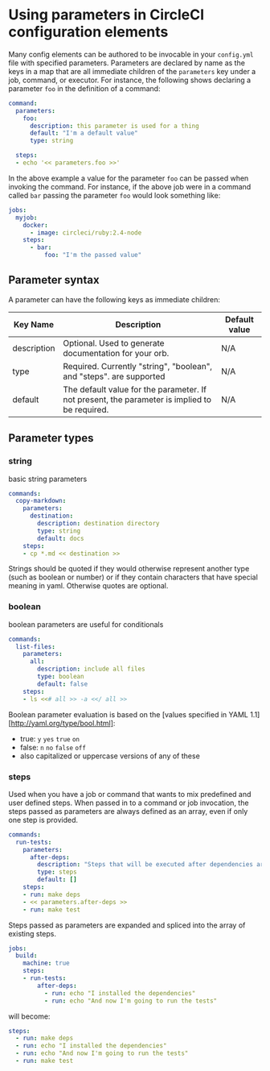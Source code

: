 # Using parameters in CircleCI configuration elements
Many config elements can be authored to be invocable in your `config.yml` file with specified parameters. Parameters are declared by name as the keys in a map that are all immediate children of the `parameters` key under a job, command, or executor. For instance, the following shows declaring a parameter `foo` in the definition of a command:

```yaml
command:
  parameters:
    foo:
      description: this parameter is used for a thing
      default: "I'm a default value"
      type: string

  steps:
  - echo '<< parameters.foo >>'
```

In the above example a value for the parameter `foo` can be passed when invoking the command. For instance, if the above job were in a command called `bar` passing the parameter `foo` would look something like:

```yaml
jobs:
  myjob:
    docker:
      - image: circleci/ruby:2.4-node
    steps:
      - bar:
          foo: "I'm the passed value"
```

## Parameter syntax
A parameter can have the following keys as immediate children:

| Key Name    | Description                                                                                   | Default value |
|-------------|-----------------------------------------------------------------------------------------------|---------------|
| description | Optional. Used to generate documentation for your orb.                                        | N/A           |
| type        | Required. Currently "string", "boolean", and "steps". are supported                           | N/A           |
| default     | The default value for the parameter. If not present, the parameter is implied to be required. | N/A           |

## Parameter types

### string

basic string parameters

```yaml
commands:
  copy-markdown:
    parameters:
      destination:
        description: destination directory
        type: string
        default: docs
    steps:
    - cp *.md << destination >>
```

Strings should be quoted if they would otherwise represent another type (such as boolean or number) or if they contain characters that have special meaning in yaml. Otherwise quotes are optional.

### boolean

boolean parameters are useful for conditionals

```yaml
commands:
  list-files:
    parameters:
      all:
        description: include all files
        type: boolean
        default: false
    steps:
    - ls <<# all >> -a <</ all >>
```

Boolean parameter evaluation is based on the [values specified in YAML 1.1][http://yaml.org/type/bool.html]:

* true: `y` `yes` `true` `on`
* false: `n` `no` `false` `off`
* also capitalized or uppercase versions of any of these

### steps

Used when you have a job or command that wants to mix predefined and user defined steps. When passed in to a command or job invocation, the steps passed as parameters are always defined as an array, even if only one step is provided.

```yaml
commands:
  run-tests:
    parameters:
      after-deps:
        description: "Steps that will be executed after dependencies are installed, but before tests are run"
        type: steps
        default: []
    steps:
    - run: make deps
    - << parameters.after-deps >>
    - run: make test
```

Steps passed as parameters are expanded and spliced into the array of existing steps.

```yaml
jobs:
  build:
    machine: true
    steps:
    - run-tests:
        after-deps:
          - run: echo "I installed the dependencies"
          - run: echo "And now I'm going to run the tests"
```

will become:

```yaml
steps:
  - run: make deps
  - run: echo "I installed the dependencies"
  - run: echo "And now I'm going to run the tests"
  - run: make test
```
